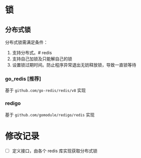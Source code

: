 # 锁


## 分布式锁

分布式锁需满足条件：
1. 支持分布式。# redis
2. 支持自己加锁及只能解自己的锁
3. 设置锁过期时间。防止程序异常退出无妨释放锁，导致一直锁等待

### go_redis [推荐]
基于 `github.com/go-redis/redis/v8` 实现


### redigo
基于 `github.com/gomodule/redigo/redis` 实现


# 修改记录
- [ ] 定义接口，由各个 redis 库实现获取分布式锁

